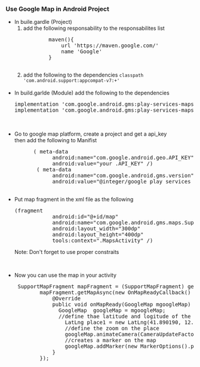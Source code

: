<h3>Use Google Map in Android Project</h3>
<ul>
<li>
In buile.gardle (Project)
<ol>
<li>add the following responsability to the responsabilites list
<pre>
        maven(){
            url 'https://maven.google.com/'
            name 'Google'
        }
        </pre>
        </li>
        <li>add the following to the dependencies
                <code>classpath 'com.android.support:appcompat-v7:+'</code>
</li>
</ol>
</li>
                <br>

<li> In build.garlde (Module) add the following to the dependencies
<pre>
implementation 'com.google.android.gms:play-services-maps:17.0.0'
implementation 'com.google.android.gms:play-services-maps:+'

</pre>
</li>
        <br>

<li>Go to google map platform, create a project and get a api_key
<br>
then add the following to Manifist
<pre>
      ( meta-data
            android:name="com.google.android.geo.API_KEY"
            android:value="your .API_KEY" /)
       ( meta-data
            android:name="com.google.android.gms.version"
            android:value="@integer/google_play_services_version" /)
</pre>
</li>
        <br>

<li>Put map fragment in the xml file  as the following

<pre>
(fragment
            android:id="@+id/map"
            android:name="com.google.android.gms.maps.SupportMapFragment"
            android:layout_width="300dp"
            android:layout_height="400dp"
            tools:context=".MapsActivity" /)
</pre>
<mar>Note: Don't forget to use proper constraits</mark></li>
        <br>

<li>
Now you can use the map in your activity
<pre>
 SupportMapFragment mapFragment = (SupportMapFragment) getSupportFragmentManager().findFragmentById(R.id.map);
        mapFragment.getMapAsync(new OnMapReadyCallback() {
            @Override
            public void onMapReady(GoogleMap mgoogleMap) {
              GoogleMap  googleMap = mgoogleMap;
              //define thae latitude and logitude of the desired place
                LatLng place1 = new LatLng(41.890190, 12.492150);
                //define the zoom on the place
                googleMap.animateCamera(CameraUpdateFactory.newLatLngZoom(new LatLng(44.4, 12.4), 5));
                //creates a marker on the map
                googleMap.addMarker(new MarkerOptions().position(place1));
            }
        });
        </pre>
</li>
</ul>
